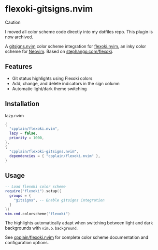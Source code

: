 # flexoki-gitsigns.nvim

> [!CAUTION]
> I moved all color scheme code directly into my dotfiles repo. This plugin is now archived.

A [gitsigns.nvim](https://github.com/lewis6991/gitsigns.nvim) color scheme integration for [flexoki.nvim](https://github.com/cpplain/flexoki.nvim), an inky color scheme for [Neovim](https://github.com/neovim/neovim). Based on [stephango.com/flexoki](https://stephango.com/flexoki).

## Features

- Git status highlights using Flexoki colors
- Add, change, and delete indicators in the sign column
- Automatic light/dark theme switching

## Installation

lazy.nvim

```lua
{
  "cpplain/flexoki.nvim",
  lazy = false,
  priority = 1000,
},
{
  "cpplain/flexoki-gitsigns.nvim",
  dependencies = { "cpplain/flexoki.nvim" },
}
```

## Usage

```lua
-- Load flexoki color scheme
require("flexoki").setup({
  groups = {
    "gitsigns", -- Enable gitsigns integration
  }
})
vim.cmd.colorscheme("flexoki")
```

The highlights automatically adapt when switching between light and dark backgrounds with `vim.o.background`.

See [cpplain/flexoki.nvim](https://github.com/cpplain/flexoki.nvim) for complete color scheme documentation and configuration options.
